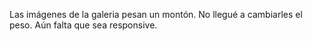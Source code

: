 Las imágenes de la galeria pesan un montón. No llegué a cambiarles el peso. Aún falta que sea responsive.
